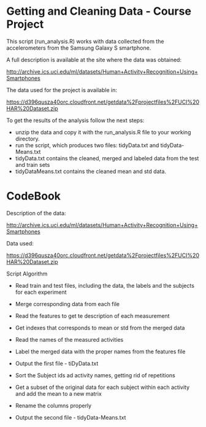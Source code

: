 # Getting and Cleaning Data - Course Project


This script (run_analysis.R) works with data collected from the accelerometers from the Samsung Galaxy S smartphone.

A full description is available at the site where the data was obtained: 

http://archive.ics.uci.edu/ml/datasets/Human+Activity+Recognition+Using+Smartphones 

The data used for the project is available in: 

https://d396qusza40orc.cloudfront.net/getdata%2Fprojectfiles%2FUCI%20HAR%20Dataset.zip 

To get the results of the analysis follow the next steps:

* unzip the data and copy it with the run_analysis.R file to your working directory.
* run the script, which produces two files: tidyData.txt and tidyData-Means.txt
 * tidyData.txt contains the cleaned, merged and labeled data from the test and train sets
 * tidyDataMeans.txt contains the cleaned mean and std data.

# CodeBook

Description of the data: 

http://archive.ics.uci.edu/ml/datasets/Human+Activity+Recognition+Using+Smartphones 

Data used: 

https://d396qusza40orc.cloudfront.net/getdata%2Fprojectfiles%2FUCI%20HAR%20Dataset.zip 

Script Algorithm
* Read train and test files, including the data, the labels and the subjects for each experiment
* Merge corresponding data from each file
* Read the features to get te description of each measurement
* Get indexes that corresponds to mean or std from the merged data
* Read the names of the measured activities
* Label the merged data with the proper names from the features file
* Output the first file - tiDyData.txt

* Sort the Subject ids ad activity names, getting rid of repetitions
* Get a subset of the original data for each subject within each activity and add the mean to a new matrix
* Rename the columns properly
* Output the second file - tidyData-Means.txt